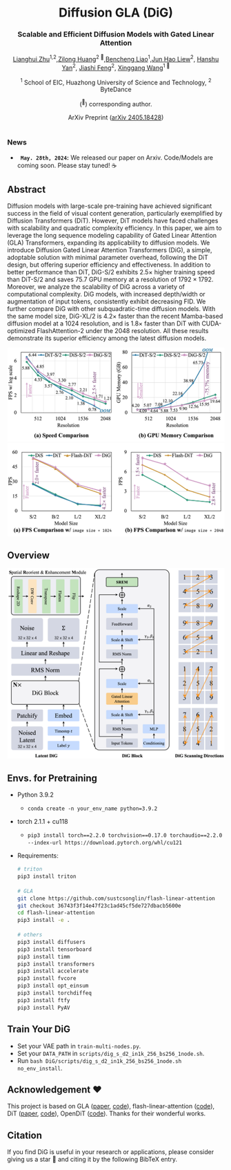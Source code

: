 <div align="center">
<h1>Diffusion GLA (DiG) </h1>
<h3>Scalable and Efficient Diffusion Models with Gated Linear Attention</h3>

[Lianghui Zhu](https://github.com/Unrealluver)<sup>1,2</sup>,[Zilong Huang](https://speedinghzl.github.io/)<sup>2 :email:</sup>,[Bencheng Liao](https://github.com/LegendBC)<sup>1</sup>,[Jun Hao Liew](https://scholar.google.com/citations?user=8gm-CYYAAAAJ&hl=zh-CN&oi=ao)<sup>2</sup>, [Hanshu Yan](https://hanshuyan.github.io/)<sup>2</sup>, [Jiashi Feng](https://sites.google.com/site/jshfeng/)<sup>2</sup>, [Xinggang Wang](https://xwcv.github.io/)<sup>1 :email:</sup>

<sup>1</sup> School of EIC, Huazhong University of Science and Technology, <sup>2</sup>  ByteDance

(<sup>:email:</sup>) corresponding author.

ArXiv Preprint ([arXiv 2405.18428](https://arxiv.org/abs/2405.18428))


</div>


#



### News

* **` May. 28th, 2024`:** We released our paper on Arxiv. Code/Models are coming soon. Please stay tuned! ☕️


## Abstract
Diffusion models with large-scale pre-training have achieved significant success in the field of visual content generation, particularly exemplified by Diffusion Transformers (DiT). However, DiT models have faced challenges with scalability and quadratic complexity efficiency. In this paper, we aim to leverage the long sequence modeling capability of Gated Linear Attention (GLA) Transformers, expanding its applicability to diffusion models. We introduce Diffusion Gated Linear Attention Transformers (DiG), a simple, adoptable solution with minimal parameter overhead, following the DiT design, but offering superior efficiency and effectiveness. In addition to better performance than DiT, DiG-S/2 exhibits $2.5\times$ higher training speed than DiT-S/2 and saves $75.7%$ GPU memory at a resolution of $1792 \times 1792$. Moreover, we analyze the scalability of DiG across a variety of computational complexity. DiG models, with increased depth/width or augmentation of input tokens, consistently exhibit decreasing FID. We further compare DiG with other subquadratic-time diffusion models. With the same model size, DiG-XL/2 is $4.2\times$ faster than the recent Mamba-based diffusion model at a $1024$ resolution, and is $1.8\times$ faster than DiT with CUDA-optimized FlashAttention-2 under the $2048$ resolution. All these results demonstrate its superior efficiency among the latest diffusion models.


<div align="center">
<img src="assets/dig_teaser_v1.4.png" />
</div>
<div align="center">
<img src="assets/scaling_err_v1.1.png" />
</div>

## Overview
<div align="center">
<img src="assets/dig_pipeline_v1.9.png" />
</div>

## Envs. for Pretraining

- Python 3.9.2

  - `conda create -n your_env_name python=3.9.2`

- torch 2.1.1 + cu118
  - `pip3 install torch==2.2.0 torchvision==0.17.0 torchaudio==2.2.0 --index-url https://download.pytorch.org/whl/cu121`

- Requirements: 
  ```bash
  # triton
  pip3 install triton

  # GLA
  git clone https://github.com/sustcsonglin/flash-linear-attention
  git checkout 36743f3f14e47f23c1ad45cf5de727dbacb5600e
  cd flash-linear-attention
  pip3 install -e .

  # others
  pip3 install diffusers
  pip3 install tensorboard
  pip3 install timm
  pip3 install transformers
  pip3 install accelerate
  pip3 install fvcore
  pip3 install opt_einsum
  pip3 install torchdiffeq
  pip3 install ftfy
  pip3 install PyAV
  ```

## Train Your DiG
- Set your VAE path in `train-multi-nodes.py`.
- Set your `DATA_PATH` in `scripts/dig_s_d2_in1k_256_bs256_1node.sh`.
- Run `bash DiG/scripts/dig_s_d2_in1k_256_bs256_1node.sh no_env_install`.



## Acknowledgement :heart:
This project is based on GLA ([paper](https://arxiv.org/abs/2312.06635), [code](https://github.com/berlino/gated_linear_attention)), flash-linear-attention ([code](https://github.com/sustcsonglin/flash-linear-attention)), DiT ([paper](http://arxiv.org/abs/2212.09748), [code](https://github.com/facebookresearch/DiT)), OpenDiT ([code](https://github.com/NUS-HPC-AI-Lab/OpenDiT)). Thanks for their wonderful works.

## Citation
If you find DiG is useful in your research or applications, please consider giving us a star 🌟 and citing it by the following BibTeX entry.
